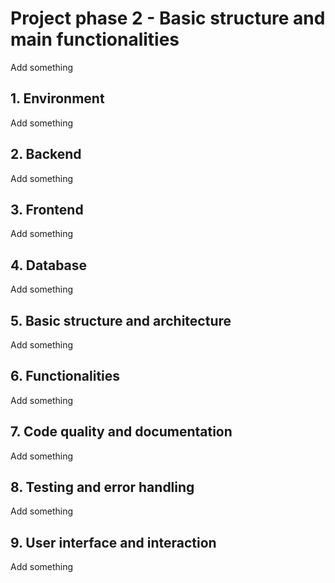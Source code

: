 # Project phase 2 - Basic structure and main functionalities

Add something

## 1. Environment

Add something

## 2. Backend

Add something

## 3. Frontend

Add something

## 4. Database

Add something

## 5. Basic structure and architecture

Add something

## 6. Functionalities

Add something

## 7. Code quality and documentation

Add something

## 8. Testing and error handling

Add something

## 9. User interface and interaction

Add something